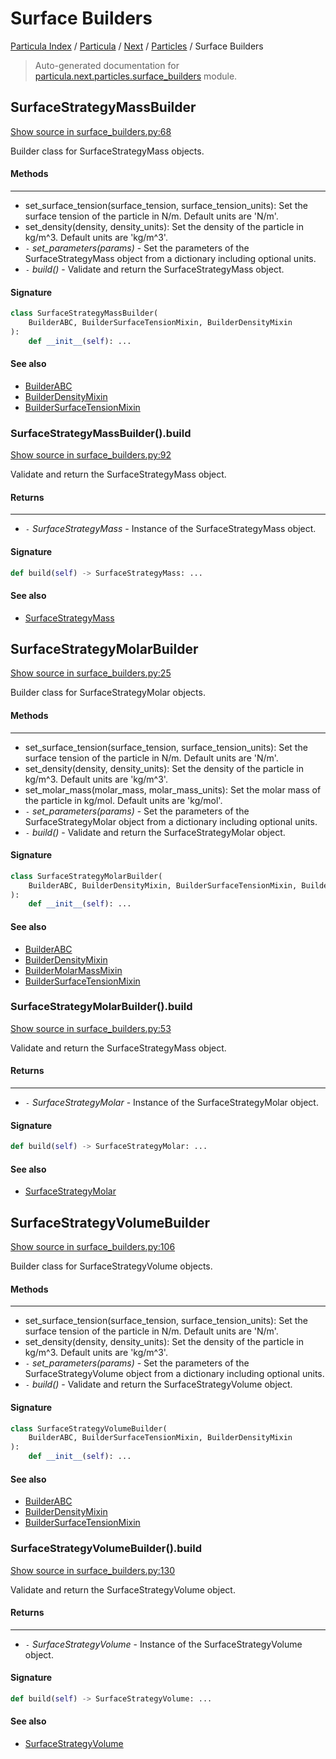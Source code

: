 # Surface Builders

[Particula Index](../../../README.md#particula-index) / [Particula](../../index.md#particula) / [Next](../index.md#next) / [Particles](./index.md#particles) / Surface Builders

> Auto-generated documentation for [particula.next.particles.surface_builders](../../../../../particula/next/particles/surface_builders.py) module.

## SurfaceStrategyMassBuilder

[Show source in surface_builders.py:68](../../../../../particula/next/particles/surface_builders.py#L68)

Builder class for SurfaceStrategyMass objects.

#### Methods

--------
- set_surface_tension(surface_tension, surface_tension_units): Set the
    surface tension of the particle in N/m. Default units are 'N/m'.
- set_density(density, density_units): Set the density of the particle in
    kg/m^3. Default units are 'kg/m^3'.
- `-` *set_parameters(params)* - Set the parameters of the SurfaceStrategyMass
    object from a dictionary including optional units.
- `-` *build()* - Validate and return the SurfaceStrategyMass object.

#### Signature

```python
class SurfaceStrategyMassBuilder(
    BuilderABC, BuilderSurfaceTensionMixin, BuilderDensityMixin
):
    def __init__(self): ...
```

#### See also

- [BuilderABC](../abc_builder.md#builderabc)
- [BuilderDensityMixin](../abc_builder.md#builderdensitymixin)
- [BuilderSurfaceTensionMixin](../abc_builder.md#buildersurfacetensionmixin)

### SurfaceStrategyMassBuilder().build

[Show source in surface_builders.py:92](../../../../../particula/next/particles/surface_builders.py#L92)

Validate and return the SurfaceStrategyMass object.

#### Returns

--------
- `-` *SurfaceStrategyMass* - Instance of the SurfaceStrategyMass object.

#### Signature

```python
def build(self) -> SurfaceStrategyMass: ...
```

#### See also

- [SurfaceStrategyMass](./surface_strategies.md#surfacestrategymass)



## SurfaceStrategyMolarBuilder

[Show source in surface_builders.py:25](../../../../../particula/next/particles/surface_builders.py#L25)

Builder class for SurfaceStrategyMolar objects.

#### Methods

--------
- set_surface_tension(surface_tension, surface_tension_units): Set the
    surface tension of the particle in N/m. Default units are 'N/m'.
- set_density(density, density_units): Set the density of the particle in
    kg/m^3. Default units are 'kg/m^3'.
- set_molar_mass(molar_mass, molar_mass_units): Set the molar mass of the
    particle in kg/mol. Default units are 'kg/mol'.
- `-` *set_parameters(params)* - Set the parameters of the SurfaceStrategyMolar
    object from a dictionary including optional units.
- `-` *build()* - Validate and return the SurfaceStrategyMolar object.

#### Signature

```python
class SurfaceStrategyMolarBuilder(
    BuilderABC, BuilderDensityMixin, BuilderSurfaceTensionMixin, BuilderMolarMassMixin
):
    def __init__(self): ...
```

#### See also

- [BuilderABC](../abc_builder.md#builderabc)
- [BuilderDensityMixin](../abc_builder.md#builderdensitymixin)
- [BuilderMolarMassMixin](../abc_builder.md#buildermolarmassmixin)
- [BuilderSurfaceTensionMixin](../abc_builder.md#buildersurfacetensionmixin)

### SurfaceStrategyMolarBuilder().build

[Show source in surface_builders.py:53](../../../../../particula/next/particles/surface_builders.py#L53)

Validate and return the SurfaceStrategyMass object.

#### Returns

--------
- `-` *SurfaceStrategyMolar* - Instance of the SurfaceStrategyMolar object.

#### Signature

```python
def build(self) -> SurfaceStrategyMolar: ...
```

#### See also

- [SurfaceStrategyMolar](./surface_strategies.md#surfacestrategymolar)



## SurfaceStrategyVolumeBuilder

[Show source in surface_builders.py:106](../../../../../particula/next/particles/surface_builders.py#L106)

Builder class for SurfaceStrategyVolume objects.

#### Methods

--------
- set_surface_tension(surface_tension, surface_tension_units): Set the
    surface tension of the particle in N/m. Default units are 'N/m'.
- set_density(density, density_units): Set the density of the particle in
    kg/m^3. Default units are 'kg/m^3'.
- `-` *set_parameters(params)* - Set the parameters of the SurfaceStrategyVolume
    object from a dictionary including optional units.
- `-` *build()* - Validate and return the SurfaceStrategyVolume object.

#### Signature

```python
class SurfaceStrategyVolumeBuilder(
    BuilderABC, BuilderSurfaceTensionMixin, BuilderDensityMixin
):
    def __init__(self): ...
```

#### See also

- [BuilderABC](../abc_builder.md#builderabc)
- [BuilderDensityMixin](../abc_builder.md#builderdensitymixin)
- [BuilderSurfaceTensionMixin](../abc_builder.md#buildersurfacetensionmixin)

### SurfaceStrategyVolumeBuilder().build

[Show source in surface_builders.py:130](../../../../../particula/next/particles/surface_builders.py#L130)

Validate and return the SurfaceStrategyVolume object.

#### Returns

--------
- `-` *SurfaceStrategyVolume* - Instance of the SurfaceStrategyVolume object.

#### Signature

```python
def build(self) -> SurfaceStrategyVolume: ...
```

#### See also

- [SurfaceStrategyVolume](./surface_strategies.md#surfacestrategyvolume)
